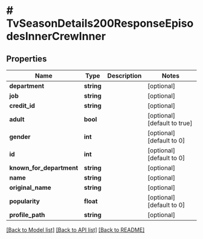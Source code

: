 # # TvSeasonDetails200ResponseEpisodesInnerCrewInner

## Properties

Name | Type | Description | Notes
------------ | ------------- | ------------- | -------------
**department** | **string** |  | [optional]
**job** | **string** |  | [optional]
**credit_id** | **string** |  | [optional]
**adult** | **bool** |  | [optional] [default to true]
**gender** | **int** |  | [optional] [default to 0]
**id** | **int** |  | [optional] [default to 0]
**known_for_department** | **string** |  | [optional]
**name** | **string** |  | [optional]
**original_name** | **string** |  | [optional]
**popularity** | **float** |  | [optional] [default to 0]
**profile_path** | **string** |  | [optional]

[[Back to Model list]](../../README.md#models) [[Back to API list]](../../README.md#endpoints) [[Back to README]](../../README.md)
